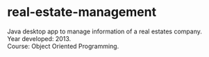 # real-estate-management
Java desktop app to manage information of a real estates company.<br/>
Year developed: 2013. <br/>
Course: Object Oriented Programming. <br/>
